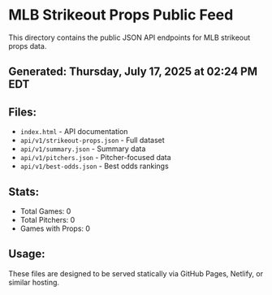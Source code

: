 # MLB Strikeout Props Public Feed

This directory contains the public JSON API endpoints for MLB strikeout props data.

## Generated: Thursday, July 17, 2025 at 02:24 PM EDT

## Files:
- `index.html` - API documentation
- `api/v1/strikeout-props.json` - Full dataset
- `api/v1/summary.json` - Summary data
- `api/v1/pitchers.json` - Pitcher-focused data  
- `api/v1/best-odds.json` - Best odds rankings

## Stats:
- Total Games: 0
- Total Pitchers: 0
- Games with Props: 0

## Usage:
These files are designed to be served statically via GitHub Pages, Netlify, or similar hosting.

